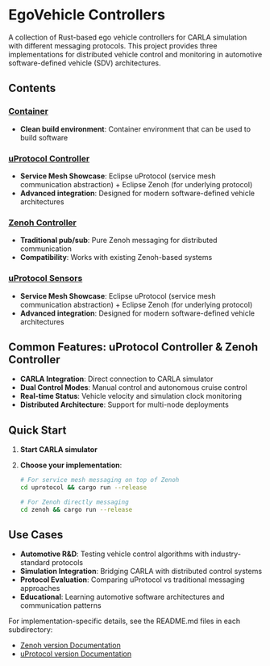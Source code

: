 # EgoVehicle Controllers

A collection of Rust-based ego vehicle controllers for CARLA simulation with different messaging protocols. This project provides three implementations for distributed vehicle control and monitoring in automotive software-defined vehicle (SDV) architectures.

## Contents

### [Container](./container/)

- **Clean build environment**: Container environment that can be used to build software

### [uProtocol Controller](./uprotocol-control/)

- **Service Mesh Showcase**: Eclipse uProtocol (service mesh communication abstraction) + Eclipse Zenoh (for underlying protocol)
- **Advanced integration**: Designed for modern software-defined vehicle architectures

### [Zenoh Controller](./zenoh-control/)

- **Traditional pub/sub**: Pure Zenoh messaging for distributed communication
- **Compatibility**: Works with existing Zenoh-based systems

### [uProtocol Sensors](./uprotocol-sensors/)

- **Service Mesh Showcase**: Eclipse uProtocol (service mesh communication abstraction) + Eclipse Zenoh (for underlying protocol)
- **Advanced integration**: Designed for modern software-defined vehicle architectures

## Common Features: uProtocol Controller & Zenoh Controller

- **CARLA Integration**: Direct connection to CARLA simulator
- **Dual Control Modes**: Manual control and autonomous cruise control
- **Real-time Status**: Vehicle velocity and simulation clock monitoring
- **Distributed Architecture**: Support for multi-node deployments

## Quick Start

1. **Start CARLA simulator**
2. **Choose your implementation**:

   ```bash
   # For service mesh messaging on top of Zenoh
   cd uprotocol && cargo run --release
   
   # For Zenoh directly messaging  
   cd zenoh && cargo run --release
   ```

## Use Cases

- **Automotive R&D**: Testing vehicle control algorithms with industry-standard protocols
- **Simulation Integration**: Bridging CARLA with distributed control systems
- **Protocol Evaluation**: Comparing uProtocol vs traditional messaging approaches
- **Educational**: Learning automotive software architectures and communication patterns


For implementation-specific details, see the README.md files in each subdirectory:

- [Zenoh version Documentation](zenoh/README.md)
- [uProtocol version Documentation](uprotocol/README.md)
